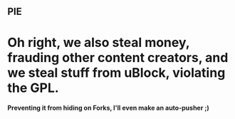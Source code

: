 ## PIE

# Oh right, we also steal money, frauding other content creators, and we steal stuff from uBlock, violating the GPL.

#### Preventing it from hiding on Forks, I'll even make an auto-pusher ;)
